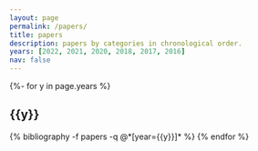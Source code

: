 ```yaml
---
layout: page
permalink: /papers/
title: papers
description: papers by categories in chronological order.
years: [2022, 2021, 2020, 2018, 2017, 2016]
nav: false
---
```

<!-- _pages/publications.md -->
<div class="publications">

{%- for y in page.years %}
  <h2 class="year">{{y}}</h2>
  {% bibliography -f papers -q @*[year={{y}}]* %}
{% endfor %}

</div>
